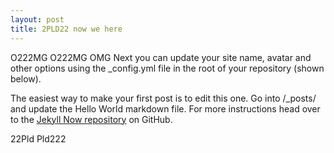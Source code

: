 ```yaml
---
layout: post
title: 2PLD22 now we here
---
```


O222MG O222MG OMG Next you can update your site name, avatar and other options using the _config.yml file in the root of your repository (shown below).


The easiest way to make your first post is to edit this one. Go into /_posts/ and update the Hello World markdown file. For more instructions head over to the [Jekyll Now repository](https://github.com/barryclark/jekyll-now) on GitHub.

<p>22Pld Pld222</p>